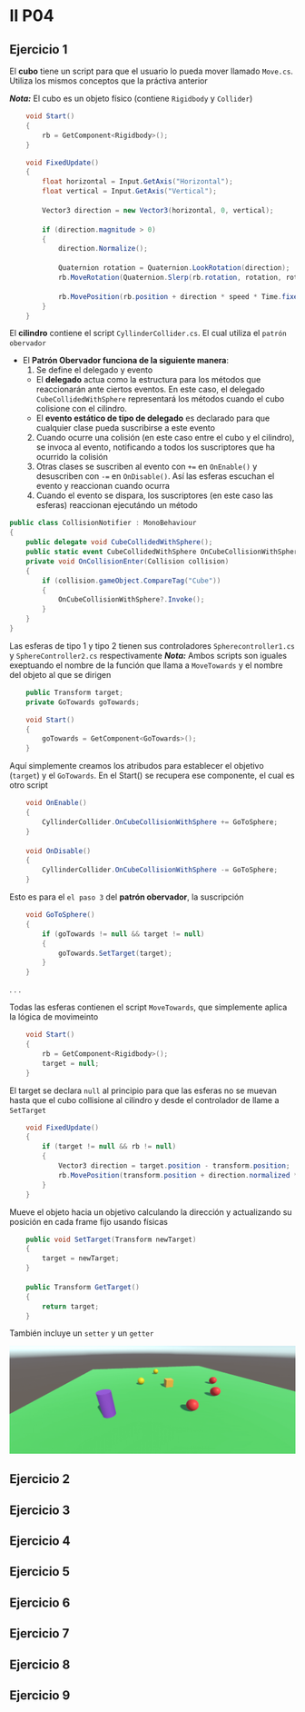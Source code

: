 # II P04
## Ejercicio 1

El **cubo** tiene un script para que el usuario lo pueda mover llamado `Move.cs`. Utiliza los mismos conceptos que la práctiva anterior

***Nota:*** El cubo es un objeto físico (contiene `Rigidbody` y `Collider`)

```cs
    void Start()
    {
        rb = GetComponent<Rigidbody>();
    }
```

```cs
    void FixedUpdate()
    {
        float horizontal = Input.GetAxis("Horizontal");
        float vertical = Input.GetAxis("Vertical");

        Vector3 direction = new Vector3(horizontal, 0, vertical);
        
        if (direction.magnitude > 0)
        {
            direction.Normalize();

            Quaternion rotation = Quaternion.LookRotation(direction);
            rb.MoveRotation(Quaternion.Slerp(rb.rotation, rotation, rotationSpeed * Time.fixedDeltaTime));

            rb.MovePosition(rb.position + direction * speed * Time.fixedDeltaTime);
        }
    }
```

El **cilindro** contiene el script `CyllinderCollider.cs`. El cual utiliza el `patrón obervador`
* El **Patrón Obervador funciona de la siguiente manera**:
  1. Se define el delegado y evento
    * El **delegado** actua como la estructura para los métodos que reaccionarán ante ciertos eventos. En este caso, el delegado `CubeCollidedWithSphere` representará los métodos cuando el cubo colisione con el cilindro.
    * El **evento estático de tipo de delegado** es declarado para que cualquier clase pueda suscribirse a este evento
  2. Cuando ocurre una colisión (en este caso entre el cubo y el cilindro), se invoca al evento, notificando a todos los suscriptores que ha ocurrido la colisión
  3. Otras clases se suscriben al evento con `+=` en `OnEnable()` y desuscriben con `-=` en `OnDisable()`. Así las esferas escuchan el evento y reaccionan cuando ocurra
  4. Cuando el evento se dispara, los suscriptores (en este caso las esferas) reaccionan ejecutándo un método

```cs
public class CollisionNotifier : MonoBehaviour
{
    public delegate void CubeCollidedWithSphere();
    public static event CubeCollidedWithSphere OnCubeCollisionWithSphere;
    private void OnCollisionEnter(Collision collision)
    {
        if (collision.gameObject.CompareTag("Cube"))
        {
            OnCubeCollisionWithSphere?.Invoke();
        }
    } 
}
```
Las esferas de tipo 1 y tipo 2 tienen sus controladores `Spherecontroller1.cs` y `SphereController2.cs` respectivamente
***Nota:*** Ambos scripts son iguales exeptuando el nombre de la función que llama a `MoveTowards` y el nombre del objeto al que se dirigen

```cs
    public Transform target;
    private GoTowards goTowards;
```
```cs
    void Start()
    {
        goTowards = GetComponent<GoTowards>();
    }
```
Aquí simplemente creamos los atribudos para establecer el objetivo (`target`) y el `GoTowards`. En el Start() se recupera ese componente, el cual es otro script

```cs
    void OnEnable()
    {
        CyllinderCollider.OnCubeCollisionWithSphere += GoToSphere;
    }

    void OnDisable()
    {
        CyllinderCollider.OnCubeCollisionWithSphere -= GoToSphere;
    }
```
Esto es para el `el paso 3` del **patrón obervador**, la suscripción

```cs
    void GoToSphere()
    {
        if (goTowards != null && target != null)
        {
            goTowards.SetTarget(target);
        }
    }
```
. . . 

Todas las esferas contienen el script `MoveTowards`, que simplemente aplica la lógica de movimeinto

```cs
    void Start()
    {
        rb = GetComponent<Rigidbody>();
        target = null;
    }
```
El target se declara `null` al principio para que las esferas no se muevan hasta que el cubo collisione al cilindro y desde el controlador de llame a `SetTarget`

```cs
    void FixedUpdate()
    {
        if (target != null && rb != null)
        {
            Vector3 direction = target.position - transform.position;
            rb.MovePosition(transform.position + direction.normalized * speed * Time.fixedDeltaTime);
        }
    }
```
Mueve el objeto hacia un objetivo calculando la dirección y actualizando su posición en cada frame fijo usando físicas

```cs
    public void SetTarget(Transform newTarget)
    {
        target = newTarget;
    }

    public Transform GetTarget()
    {
        return target;
    }
```
También incluye un `setter` y un `getter`

![ej 1](docs/p04_001.gif)

## Ejercicio 2
## Ejercicio 3
## Ejercicio 4
## Ejercicio 5
## Ejercicio 6
## Ejercicio 7
## Ejercicio 8
## Ejercicio 9
